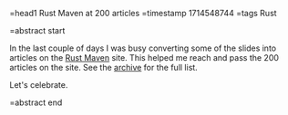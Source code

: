 =head1 Rust Maven at 200 articles
=timestamp 1714548744
=tags Rust

=abstract start

In the last couple of days I was busy converting some of the slides into articles on the  [Rust Maven](https://rust.code-maven.com/) site.
This helped me reach and pass the 200 articles on the site. See the [archive](https://rust.code-maven.com/archive) for the full list.

Let's celebrate.

=abstract end

